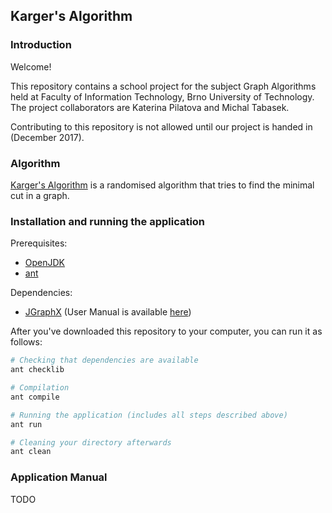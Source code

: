 ## Karger's Algorithm


### Introduction

Welcome!

This repository contains a school project for the subject Graph Algorithms held at Faculty of Information Technology, Brno University of Technology.
The project collaborators are Katerina Pilatova and Michal Tabasek.

Contributing to this repository is not allowed until our project is handed in (December 2017).

### Algorithm

[Karger's Algorithm](https://en.wikipedia.org/wiki/Karger%27s_algorithm) is a randomised algorithm that tries to find the minimal cut in a graph.

### Installation and running the application

Prerequisites:
* [OpenJDK](http://openjdk.java.net/)
* [ant](http://ant.apache.org/)

Dependencies:
* [JGraphX](https://github.com/jgraph/jgraphx) (User Manual is available [here](https://jgraph.github.io/mxgraph/docs/manual_javavis.html))

After you've downloaded this repository to your computer, you can run it as follows:

```bash
# Checking that dependencies are available
ant checklib

# Compilation
ant compile

# Running the application (includes all steps described above)
ant run

# Cleaning your directory afterwards
ant clean
```

### Application Manual

TODO
